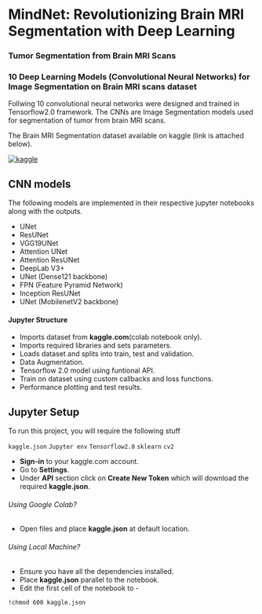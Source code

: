 # MindNet: Revolutionizing Brain MRI Segmentation with Deep Learning

### Tumor Segmentation from Brain MRI Scans 
### 10 Deep Learning Models (Convolutional Neural Networks) for Image Segmentation on Brain MRI scans dataset

Follwing 10 convolutional neural networks were designed and trained in Tensorflow2.0 framework.
The CNNs are Image Segmentation models used for segmentation of tumor from brain MRI scans.

The Brain MRI Segmentation dataset available on kaggle (link is attached below).

[![kaggle](https://img.shields.io/badge/kaggleDataset-ffffff?style=for-the-badge&logo=kaggle&logoColor=blue)](https://www.kaggle.com/datasets/mateuszbuda/lgg-mri-segmentation/)
## CNN models

The following models are implemented in their respective jupyter notebooks along with the outputs.
- UNet
- ResUNet
- VGG19UNet
- Attention UNet
- Attention ResUNet
- DeepLab V3+
- UNet (Dense121 backbone)
- FPN (Feature Pyramid Network)
- Inception ResUNet
- UNet (MobilenetV2 backbone)

#### Jupyter Structure
- Imports dataset from **kaggle.com**(colab notebook only).
- Imports required libraries and sets parameters.
- Loads dataset and splits into train, test and validation.
- Data Augmentation.
- Tensorflow 2.0 model using funtional API.
- Train on dataset using custom callbacks and loss functions.
- Performance plotting and test results.
## Jupyter Setup

To run this project, you will require the following stuff

`kaggle.json` `Jupyter env` `Tensorflow2.0` `sklearn` `cv2`
- **Sign-in** to your kaggle.com account.
- Go to **Settings**.
- Under **API** section click on **Create New Token** which will download the required **kaggle.json**.

###### Using Google Colab?
- Open files and place **kaggle.json** at default location.
###### Using Local Machine?
- Ensure you have all the dependencies installed.
- Place **kaggle.json** parallel to the notebook.
- Edit the first cell of the notebook to -
```
!chmod 600 kaggle.json
```
